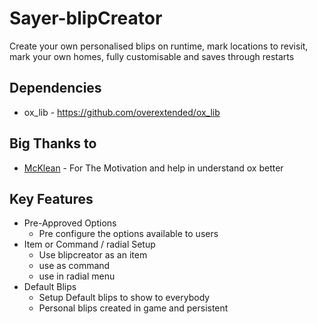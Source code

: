 
# Sayer-blipCreator
Create your own personalised blips on runtime, mark locations to revisit, mark your own homes, fully customisable and saves through restarts

## Dependencies  ##
- ox_lib - https://github.com/overextended/ox_lib


## Big Thanks to ##
- [McKlean](https://discord.gg/DEWp9TP7p6) - For The Motivation and help in understand ox better

## Key Features ##
 - Pre-Approved Options
   - Pre configure the options available to users
 - Item or Command / radial Setup
   - Use blipcreator as an item
   - use as command
   - use in radial menu
 - Default Blips
   - Setup Default blips to show to everybody
   - Personal blips created in game and persistent
